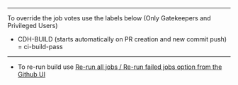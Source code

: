 <!--
 Licensed to Cloudera, Inc. under one
 or more contributor license agreements.  See the NOTICE file
 distributed with this work for additional information
 regarding copyright ownership.  Cloudera, Inc. licenses this file
 to you under the Apache License, Version 2.0 (the
 "License"); you may not use this file except in compliance
 with the License.  You may obtain a copy of the License at

     http://www.apache.org/licenses/LICENSE-2.0

 Unless required by applicable law or agreed to in writing, software
 distributed under the License is distributed on an "AS IS" BASIS,
 WITHOUT WARRANTIES OR CONDITIONS OF ANY KIND, either express or implied.
 See the License for the specific language governing permissions and
 limitations under the License. -->

----------
To override the job votes use the labels below (Only Gatekeepers and Privileged Users)
* CDH-BUILD    (starts automatically on PR creation and new commit push)    = ci-build-pass
-----------
* To re-run build use [Re-run all jobs / Re-run failed jobs option from the Github UI](https://cloudera.atlassian.net/wiki/spaces/ENG/pages/10207297891/GitHub+Actions#recheck%2Cre-trigger-in-Github-actions)
